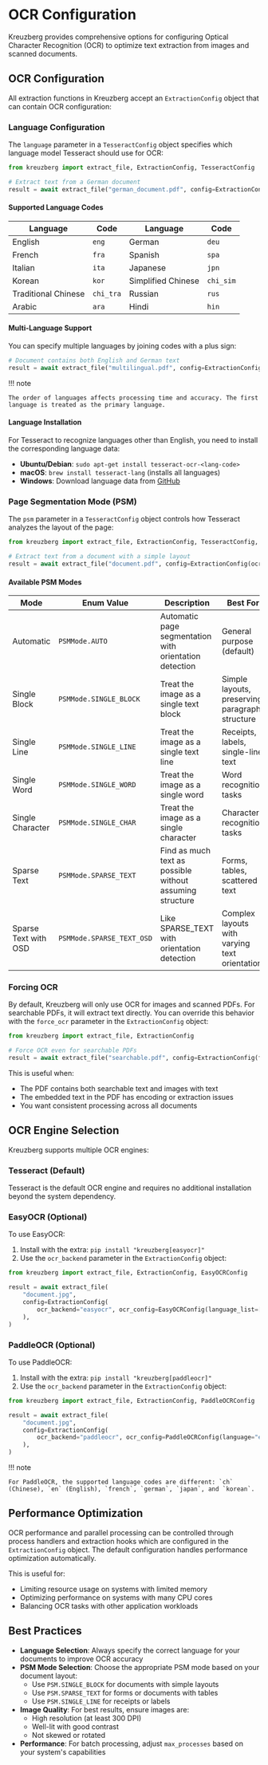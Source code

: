 # OCR Configuration

Kreuzberg provides comprehensive options for configuring Optical Character Recognition (OCR) to optimize text extraction from images and scanned documents.

## OCR Configuration

All extraction functions in Kreuzberg accept an `ExtractionConfig` object that can contain OCR configuration:

### Language Configuration

The `language` parameter in a `TesseractConfig` object specifies which language model Tesseract should use for OCR:

```python
from kreuzberg import extract_file, ExtractionConfig, TesseractConfig

# Extract text from a German document
result = await extract_file("german_document.pdf", config=ExtractionConfig(ocr_config=TesseractConfig(language="deu")))
```

#### Supported Language Codes

| Language            | Code      | Language           | Code      |
| ------------------- | --------- | ------------------ | --------- |
| English             | `eng`     | German             | `deu`     |
| French              | `fra`     | Spanish            | `spa`     |
| Italian             | `ita`     | Japanese           | `jpn`     |
| Korean              | `kor`     | Simplified Chinese | `chi_sim` |
| Traditional Chinese | `chi_tra` | Russian            | `rus`     |
| Arabic              | `ara`     | Hindi              | `hin`     |

#### Multi-Language Support

You can specify multiple languages by joining codes with a plus sign:

```python
# Document contains both English and German text
result = await extract_file("multilingual.pdf", config=ExtractionConfig(ocr_config=TesseractConfig(language="eng+deu")))
```

!!! note

    The order of languages affects processing time and accuracy. The first language is treated as the primary language.

#### Language Installation

For Tesseract to recognize languages other than English, you need to install the corresponding language data:

- **Ubuntu/Debian**: `sudo apt-get install tesseract-ocr-<lang-code>`
- **macOS**: `brew install tesseract-lang` (installs all languages)
- **Windows**: Download language data from [GitHub](https://github.com/tesseract-ocr/tessdata)

### Page Segmentation Mode (PSM)

The `psm` parameter in a `TesseractConfig` object controls how Tesseract analyzes the layout of the page:

```python
from kreuzberg import extract_file, ExtractionConfig, TesseractConfig, PSMMode

# Extract text from a document with a simple layout
result = await extract_file("document.pdf", config=ExtractionConfig(ocr_config=TesseractConfig(psm=PSMMode.SINGLE_BLOCK)))
```

#### Available PSM Modes

| Mode                 | Enum Value                | Description                                              | Best For                                       |
| -------------------- | ------------------------- | -------------------------------------------------------- | ---------------------------------------------- |
| Automatic            | `PSMMode.AUTO`            | Automatic page segmentation with orientation detection   | General purpose (default)                      |
| Single Block         | `PSMMode.SINGLE_BLOCK`    | Treat the image as a single text block                   | Simple layouts, preserving paragraph structure |
| Single Line          | `PSMMode.SINGLE_LINE`     | Treat the image as a single text line                    | Receipts, labels, single-line text             |
| Single Word          | `PSMMode.SINGLE_WORD`     | Treat the image as a single word                         | Word recognition tasks                         |
| Single Character     | `PSMMode.SINGLE_CHAR`     | Treat the image as a single character                    | Character recognition tasks                    |
| Sparse Text          | `PSMMode.SPARSE_TEXT`     | Find as much text as possible without assuming structure | Forms, tables, scattered text                  |
| Sparse Text with OSD | `PSMMode.SPARSE_TEXT_OSD` | Like SPARSE_TEXT with orientation detection              | Complex layouts with varying text orientation  |

### Forcing OCR

By default, Kreuzberg will only use OCR for images and scanned PDFs. For searchable PDFs, it will extract text directly. You can override this behavior with the `force_ocr` parameter in the `ExtractionConfig` object:

```python
from kreuzberg import extract_file, ExtractionConfig

# Force OCR even for searchable PDFs
result = await extract_file("searchable.pdf", config=ExtractionConfig(force_ocr=True))
```

This is useful when:

- The PDF contains both searchable text and images with text
- The embedded text in the PDF has encoding or extraction issues
- You want consistent processing across all documents

## OCR Engine Selection

Kreuzberg supports multiple OCR engines:

### Tesseract (Default)

Tesseract is the default OCR engine and requires no additional installation beyond the system dependency.

### EasyOCR (Optional)

To use EasyOCR:

1. Install with the extra: `pip install "kreuzberg[easyocr]"`
1. Use the `ocr_backend` parameter in the `ExtractionConfig` object:

```python
from kreuzberg import extract_file, ExtractionConfig, EasyOCRConfig

result = await extract_file(
    "document.jpg",
    config=ExtractionConfig(
        ocr_backend="easyocr", ocr_config=EasyOCRConfig(language_list=["en"])  # EasyOCR uses different language codes
    ),
)
```

### PaddleOCR (Optional)

To use PaddleOCR:

1. Install with the extra: `pip install "kreuzberg[paddleocr]"`
1. Use the `ocr_backend` parameter in the `ExtractionConfig` object:

```python
from kreuzberg import extract_file, ExtractionConfig, PaddleOCRConfig

result = await extract_file(
    "document.jpg",
    config=ExtractionConfig(
        ocr_backend="paddleocr", ocr_config=PaddleOCRConfig(language="en")  # PaddleOCR uses different language codes
    ),
)
```

!!! note

    For PaddleOCR, the supported language codes are different: `ch` (Chinese), `en` (English), `french`, `german`, `japan`, and `korean`.

## Performance Optimization

OCR performance and parallel processing can be controlled through process handlers and extraction hooks which are configured in the `ExtractionConfig` object. The default configuration handles performance optimization automatically.

This is useful for:

- Limiting resource usage on systems with limited memory
- Optimizing performance on systems with many CPU cores
- Balancing OCR tasks with other application workloads

## Best Practices

- **Language Selection**: Always specify the correct language for your documents to improve OCR accuracy
- **PSM Mode Selection**: Choose the appropriate PSM mode based on your document layout:
    - Use `PSM.SINGLE_BLOCK` for documents with simple layouts
    - Use `PSM.SPARSE_TEXT` for forms or documents with tables
    - Use `PSM.SINGLE_LINE` for receipts or labels
- **Image Quality**: For best results, ensure images are:
    - High resolution (at least 300 DPI)
    - Well-lit with good contrast
    - Not skewed or rotated
- **Performance**: For batch processing, adjust `max_processes` based on your system's capabilities
